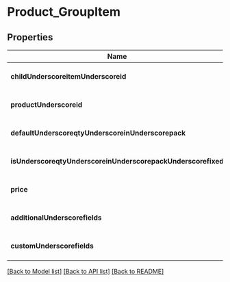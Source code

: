 # Product_GroupItem

## Properties
Name | Type | Description | Notes
------------ | ------------- | ------------- | -------------
**childUnderscoreitemUnderscoreid** | **string** |  | [optional] [default to null]
**productUnderscoreid** | **string** |  | [optional] [default to null]
**defaultUnderscoreqtyUnderscoreinUnderscorepack** | **string** |  | [optional] [default to null]
**isUnderscoreqtyUnderscoreinUnderscorepackUnderscorefixed** | **boolean** |  | [optional] [default to null]
**price** | **integer** |  | [optional] [default to null]
**additionalUnderscorefields** | **map** |  | [optional] [default to null]
**customUnderscorefields** | **map** |  | [optional] [default to null]

[[Back to Model list]](../README.md#documentation-for-models) [[Back to API list]](../README.md#documentation-for-api-endpoints) [[Back to README]](../README.md)


